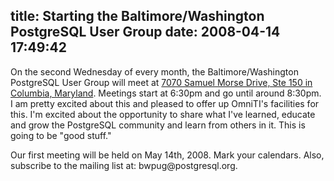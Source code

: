 title: Starting the Baltimore/Washington PostgreSQL User Group
date: 2008-04-14 17:49:42
---

<p>On the second Wednesday of every month, the Baltimore/Washington PostgreSQL User Group will meet at <a href="http://maps.google.com/maps?f=q&hl=en&geocode=&q=7070+Samuel+Morse+Dr,+Columbia,+MD+21046&jsv=107&sll=37.0625,-95.677068&sspn=42.03917,64.335938&ie=UTF8&ll=39.17033,-76.807995&spn=0.040325,0.062828&t=h&z=14&iwloc=addr">7070 Samuel Morse Drive, Ste 150 in Columbia, Maryland</a>.  Meetings start at 6:30pm and go until around 8:30pm.  I am pretty excited about this and pleased to offer up OmniTI's facilities for this.  I'm excited about the opportunity to share what I've learned, educate and grow the PostgreSQL community and learn from others in it.  This is going to be "good stuff."</p>

<p>Our first meeting will be held on May 14th, 2008.  Mark your calendars.  Also, subscribe to the mailing list at: bwpug@postgresql.org.</p>
